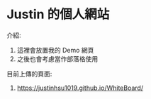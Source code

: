 # Justin 的個人網站
介紹:
1. 這裡會放置我的 Demo 網頁
2. 之後也會考慮當作部落格使用

目前上傳的頁面:
1. https://justinhsu1019.github.io/WhiteBoard/
